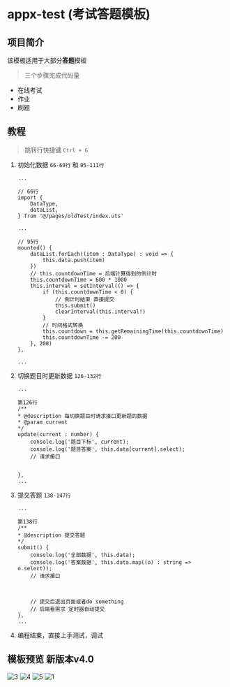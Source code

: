# appx-test (考试答题模板)

## 项目简介

该模板适用于大部分**答题**模板

> 三个步骤完成代码量

- 在线考试
- 作业
- 刷题

## 教程

> 跳转行快捷键 `Ctrl + G`

1. 初始化数据 `66-69行` 和 `95-111行`

    ``` uts
    ...

    // 66行
    import {
        DataType,
        dataList,
    } from '@/pages/oldTest/index.uts'

    ...

    // 95行
    mounted() {
        dataList.forEach((item : DataType) : void => {
            this.data.push(item)
        })
        // this.countdownTime = 后端计算得到的倒计时
        this.countdownTime = 600 * 1000
        this.interval = setInterval(() => {
            if (this.countdownTime < 0) {
                // 倒计时结束 直接提交
                this.submit()
                clearInterval(this.interval!)
            }
            // 时间格式转换
            this.countdown = this.getRemainingTime(this.countdownTime)
            this.countdownTime -= 200
        }, 200)
    },

    ...
    ```

2. 切换题目时更新数据 `126-132行`

    ``` uts
    ...

    第126行
    /**
    * @description 每切换题目时请求接口更新题的数据
    * @param current
    */
    update(current : number) {
        console.log('题目下标', current);
        console.log('题目答案', this.data[current].select);
        // 请求接口


    },
    ...

    ```

3. 提交答题 `138-147行`

    ``` uts
    ...

    第138行
   /**
    * @description 提交答题
    */
    submit() {
        console.log('全部数据', this.data);
        console.log('答案数据', this.data.map((o) : string => o.select));
        // 请求接口



        // 提交后退出页面或者do something
        // 后端看需求 定时器自动提交
    },
    ...

    ```

4. 编程结束，直接上手测试，调试

## 模板预览 新版本v4.0

![3]([./markdown/3.png](https://mp-207735a8-b8db-45c0-baac-0e7004e3d577.cdn.bspapp.com/pic/3.png))
![4]([./markdown/4.png](https://mp-207735a8-b8db-45c0-baac-0e7004e3d577.cdn.bspapp.com/pic/4.png))
![5]([./markdown/5.png](https://mp-207735a8-b8db-45c0-baac-0e7004e3d577.cdn.bspapp.com/pic/5.png))
![1]([./markdown/1.gif](https://mp-207735a8-b8db-45c0-baac-0e7004e3d577.cdn.bspapp.com/pic/1.gif))
